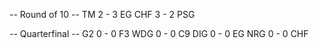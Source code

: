 -- Round of 10 --
TM  2 - 3 EG 
CHF 3 - 2 PSG

-- Quarterfinal --
G2  0 - 0 F3 
WDG 0 - 0 C9 
DIG 0 - 0 EG 
NRG 0 - 0 CHF
